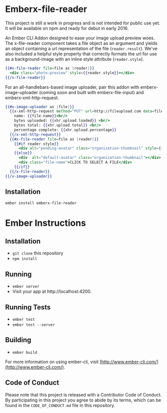 # Emberx-file-reader
This project is still a work in progress and is not intended for public use yet. It will be available on npm and ready for debut in early 2016.

An Ember CLI Addon designed to ease your image upload preview woes.
The x-file-reader component takes a file object as an argument and yields an object containing a url representation of the file (`reader.result`). We've also included a helpful style property that correctly formats the url for use as a background-image with an inline style attribute (`reader.style`).

``` handlebars
{{#x-file-reader file=file as |reader|}}
  <div class="photo-preview" style={{reader.style}}></div>
{{/x-file-reader}}
```

For an all-handlebars-based image uploader, pair this addon with emberx-image-uploader (coming soon and built with emberx-file-input) and emberx-xml-http-request.

``` handlebars
{{#x-image-uploader as |file|}}
  {{x-xml-http-request method="PUT" url=http://fileupload.com data=file as |xhr|}}
    name: {{file.name}}<br/>
    bytes uploaded: {{xhr.upload.loaded}} <br/>
    bytes total: {{xhr.upload.total}} <br/>
    percentage complete: {{xhr.upload.percentage}}
  {{/x-xml-http-request}}
  {{#x-file-reader file=file as |reader|}}
    {{#if reader.style}}
      <div alt="pending-avatar" class="organization-thumbnail" style={{reader.style}}></div>
    {{else}}
      <div  alt="default-avatar" class="organization-thumbnail"></div>
      <div class="file-name">CLICK TO SELECT A FILE</div>
    {{/if}}
  {{/x-file-reader}}
{{/x-image-uploader}}
```



## Installation
`ember install emberx-file-reader`


# Ember Instructions

## Installation

* `git clone` this repository
* `npm install`

## Running

* `ember server`
* Visit your app at http://localhost:4200.

## Running Tests

* `ember test`
* `ember test --server`

## Building

* `ember build`

For more information on using ember-cli, visit [http://www.ember-cli.com/](http://www.ember-cli.com/).


## Code of Conduct
Please note that this project is released with a Contributor Code of
Conduct. By participating in this project you agree to abide by its
terms, which can be found in the `CODE_OF_CONDUCT.md` file in this
repository.
